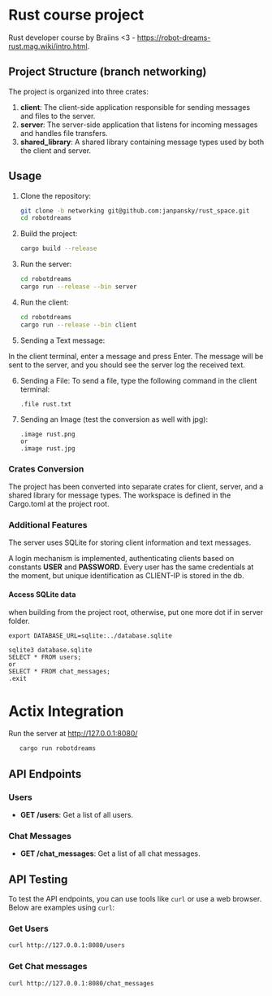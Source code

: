 # Rust course project

Rust developer course by Braiins <3 - https://robot-dreams-rust.mag.wiki/intro.html.

## Project Structure (branch networking)

The project is organized into three crates:

1. **client**: The client-side application responsible for sending messages and files to the server.
2. **server**: The server-side application that listens for incoming messages and handles file transfers.
3. **shared_library**: A shared library containing message types used by both the client and server.

## Usage

1. Clone the repository:
   ```bash
   git clone -b networking git@github.com:janpansky/rust_space.git
   cd robotdreams
   ```
2. Build the project:
    ```bash
   cargo build --release
   ```
3. Run the server:
   ```bash
   cd robotdreams
   cargo run --release --bin server
   ```
4. Run the client:
   ```bash
   cd robotdreams
   cargo run --release --bin client
   ```
5. Sending a Text message:

In the client terminal, enter a message and press Enter. The message will be sent to the server, and you should see the
server log the received text.

6. Sending a File:
   To send a file, type the following command in the client terminal:
   ```
   .file rust.txt
   ```

7. Sending an Image (test the conversion as well with jpg):
   ```
   .image rust.png
   or
   .image rust.jpg
   ```

### Crates Conversion

The project has been converted into separate crates for client, server, and a shared library for message types. The
workspace is defined in the Cargo.toml at the project root.

### Additional Features

The server uses SQLite for storing client information and text messages.

A login mechanism is implemented, authenticating clients based on constants **USER** and **PASSWORD**. Every user has
the same credentials at the moment, but unique identification as CLIENT-IP is stored in the db.

#### Access SQLite data

when building from the project root, otherwise, put one more dot if in server folder.

```
export DATABASE_URL=sqlite:../database.sqlite
```

```
sqlite3 database.sqlite
SELECT * FROM users;
or
SELECT * FROM chat_messages;
.exit
```

# Actix Integration

Run the server at http://127.0.0.1:8080/

```bash
   cargo run robotdreams
   ```

## API Endpoints

### Users

- **GET /users**: Get a list of all users.

### Chat Messages

- **GET /chat_messages**: Get a list of all chat messages.

## API Testing

To test the API endpoints, you can use tools like `curl` or use a web browser. Below are examples using `curl`:

### Get Users

```bash
curl http://127.0.0.1:8080/users
```

### Get Chat messages

```bash
curl http://127.0.0.1:8080/chat_messages
```